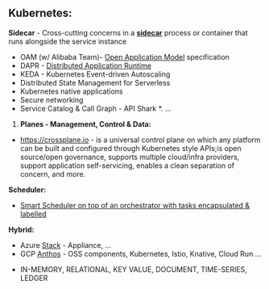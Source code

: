 ## Kubernetes:
**Sidecar** - Cross-cutting concerns in a [**sidecar**](https://microservices.io/patterns/deployment/sidecar.html) process or container that runs alongside the service instance
  * OAM (w/ Alibaba Team)- [Open Application Model](https://github.com/oam-dev/spec) specification   
  * DAPR - [Distributed Application Runtime](https://dapr.io/)
  * KEDA - Kubernetes Event-driven Autoscaling
  * Distributed State Management for Serverless
  * Kubernetes native applications
  * Secure networking
  * Service Catalog & Call Graph - API Shark
  *. ...

1. **Planes - Management, Control & Data:**
* https://crossplane.io - is a universal control plane on which any platform can be built and configured through Kubernetes style APIs;is open source/open governance, supports multiple cloud/infra providers, support application self-servicing, enables a clean separation of concern, and more.

**Scheduler:**
* [Smart Scheduler on top of an orchestrator with tasks encapsulated & labelled](https://blog.google/inside-google/infrastructure/data-centers-work-harder-sun-shines-wind-blows/)

**Hybrid:**
* Azure [Stack](https://azure.microsoft.com/en-us/overview/azure-stack/) - Appliance, ...
* GCP [Anthos](https://inthecloud.withgoogle.com/content-anthos/dl-cd.html) - OSS components, Kubernetes, Istio, Knative, Cloud Run ...

 - IN-MEMORY, RELATIONAL, KEY VALUE, DOCUMENT, TIME-SERIES, LEDGER


    


